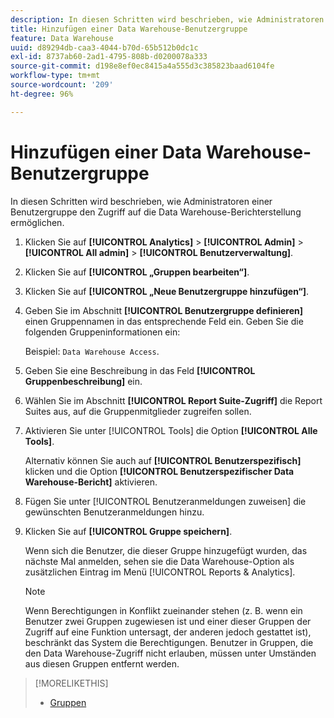 ```yaml
---
description: In diesen Schritten wird beschrieben, wie Administratoren einer Benutzergruppe den Zugriff auf die Data Warehouse-Berichterstellung ermöglichen.
title: Hinzufügen einer Data Warehouse-Benutzergruppe
feature: Data Warehouse
uuid: d89294db-caa3-4044-b70d-65b512b0dc1c
exl-id: 8737ab60-2ad1-4795-808b-d0200078a333
source-git-commit: d198e8ef0ec8415a4a555d3c385823baad6104fe
workflow-type: tm+mt
source-wordcount: '209'
ht-degree: 96%

---
```


# Hinzufügen einer Data Warehouse-Benutzergruppe

In diesen Schritten wird beschrieben, wie Administratoren einer Benutzergruppe den Zugriff auf die Data Warehouse-Berichterstellung ermöglichen.

1. Klicken Sie auf **[!UICONTROL Analytics]** > **[!UICONTROL Admin]** > **[!UICONTROL All admin]** > **[!UICONTROL Benutzerverwaltung]**.
1. Klicken Sie auf **[!UICONTROL „Gruppen bearbeiten“]**.
1. Klicken Sie auf **[!UICONTROL „Neue Benutzergruppe hinzufügen“]**.
1. Geben Sie im Abschnitt **[!UICONTROL Benutzergruppe definieren]** einen Gruppennamen in das entsprechende Feld ein. Geben Sie die folgenden Gruppeninformationen ein:

   Beispiel: `Data Warehouse Access`.
1. Geben Sie eine Beschreibung in das Feld **[!UICONTROL Gruppenbeschreibung]** ein.
1. Wählen Sie im Abschnitt **[!UICONTROL Report Suite-Zugriff]** die Report Suites aus, auf die Gruppenmitglieder zugreifen sollen.
1. Aktivieren Sie unter [!UICONTROL Tools] die Option **[!UICONTROL Alle Tools]**.

   Alternativ können Sie auch auf **[!UICONTROL Benutzerspezifisch]** klicken und die Option **[!UICONTROL Benutzerspezifischer Data Warehouse-Bericht]** aktivieren.

1. Fügen Sie unter [!UICONTROL Benutzeranmeldungen zuweisen] die gewünschten Benutzeranmeldungen hinzu.
1. Klicken Sie auf **[!UICONTROL Gruppe speichern]**.

   Wenn sich die Benutzer, die dieser Gruppe hinzugefügt wurden, das nächste Mal anmelden, sehen sie die Data Warehouse-Option als zusätzlichen Eintrag im Menü [!UICONTROL Reports &amp; Analytics].

   >[!NOTE]
   >
   >Wenn Berechtigungen in Konflikt zueinander stehen (z. B. wenn ein Benutzer zwei Gruppen zugewiesen ist und einer dieser Gruppen der Zugriff auf eine Funktion untersagt, der anderen jedoch gestattet ist), beschränkt das System die Berechtigungen. Benutzer in Gruppen, die den Data Warehouse-Zugriff nicht erlauben, müssen unter Umständen aus diesen Gruppen entfernt werden.

>[!MORELIKETHIS]
>
>* [Gruppen](/help/admin/user-management2/c-user-groups/groups.md)

